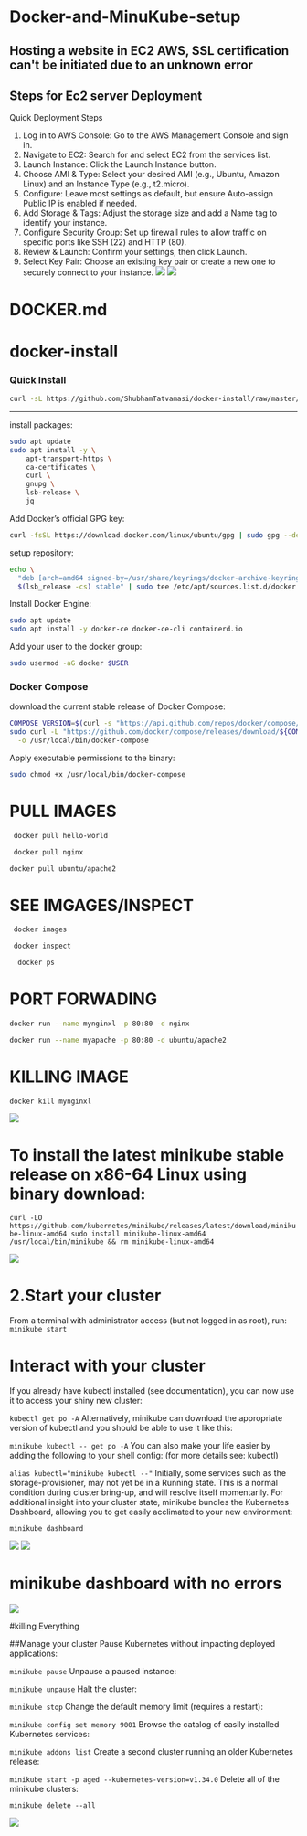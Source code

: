 # Docker-and-MinuKube-setup
## Hosting a website in EC2 AWS, SSL certification can't be initiated due to an unknown error
## Steps for Ec2 server Deployment

Quick Deployment Steps
1. Log in to AWS Console: Go to the AWS Management Console and sign in.
2. Navigate to EC2: Search for and select EC2 from the services list.
3. Launch Instance: Click the Launch Instance button.
4. Choose AMI & Type: Select your desired AMI (e.g., Ubuntu, Amazon Linux) and an Instance Type (e.g., t2.micro).
5. Configure: Leave most settings as default, but ensure Auto-assign Public IP is enabled if needed.
6. Add Storage & Tags: Adjust the storage size and add a Name tag to identify your instance.
7. Configure Security Group: Set up firewall rules to allow traffic on specific ports like SSH (22) and HTTP (80).
8. Review & Launch: Confirm your settings, then click Launch.
9. Select Key Pair: Choose an existing key pair or create a new one to securely connect to your instance.
![](https://github.com/priyanshurajmay-cmyk/Docker-and-MinuKube-setup/blob/main/docker%20screenshot-20250906T132528Z-1-001/docker%20screenshot/Screenshot%202025-09-06%20184901.png)
![](https://github.com/priyanshurajmay-cmyk/Docker-and-MinuKube-setup/blob/main/docker%20screenshot-20250906T132528Z-1-001/docker%20screenshot/Screenshot%202025-09-06%20184710.png)

# DOCKER.md
# docker-install


### Quick Install
```bash
curl -sL https://github.com/ShubhamTatvamasi/docker-install/raw/master/docker-install.sh | bash
```
---

install packages:
```bash
sudo apt update
sudo apt install -y \
    apt-transport-https \
    ca-certificates \
    curl \
    gnupg \
    lsb-release \
    jq
```

Add Docker’s official GPG key:
```bash
curl -fsSL https://download.docker.com/linux/ubuntu/gpg | sudo gpg --dearmor -o /usr/share/keyrings/docker-archive-keyring.gpg
```

setup repository:
```bash
echo \
  "deb [arch=amd64 signed-by=/usr/share/keyrings/docker-archive-keyring.gpg] https://download.docker.com/linux/ubuntu \
  $(lsb_release -cs) stable" | sudo tee /etc/apt/sources.list.d/docker.list > /dev/null
```

Install Docker Engine:
```bash
sudo apt update
sudo apt install -y docker-ce docker-ce-cli containerd.io
```

Add your user to the docker group:
```bash
sudo usermod -aG docker $USER
```

### Docker Compose

download the current stable release of Docker Compose:
```bash
COMPOSE_VERSION=$(curl -s "https://api.github.com/repos/docker/compose/tags" | jq -r '.[0].name')
sudo curl -L "https://github.com/docker/compose/releases/download/${COMPOSE_VERSION}/docker-compose-$(uname -s)-$(uname -m)" \
  -o /usr/local/bin/docker-compose
```

Apply executable permissions to the binary:
```bash
sudo chmod +x /usr/local/bin/docker-compose
```
# PULL IMAGES 
```bash
 docker pull hello-world
```
```bash
 docker pull nginx
```
```bash
docker pull ubuntu/apache2
```
# SEE IMGAGES/INSPECT
```bash
 docker images
```
```bash
 docker inspect
```
```bash
  docker ps
```
# PORT FORWADING 
```bash
docker run --name mynginxl -p 80:80 -d nginx
```
```bash
docker run --name myapache -p 80:80 -d ubuntu/apache2
```
# KILLING IMAGE
```bash
docker kill mynginxl
```
![](https://github.com/priyanshurajmay-cmyk/Docker-and-MinuKube-setup/blob/main/docker%20screenshot-20250906T132528Z-1-001/docker%20screenshot/Screenshot%202025-09-06%20175243.png)


# To install the latest minikube stable release on x86-64 Linux using binary download:

``curl -LO https://github.com/kubernetes/minikube/releases/latest/download/minikube-linux-amd64
sudo install minikube-linux-amd64 /usr/local/bin/minikube && rm minikube-linux-amd64``

![](https://github.com/priyanshurajmay-cmyk/Docker-and-MinuKube-setup/blob/main/docker%20screenshot-20250906T132528Z-1-001/docker%20screenshot/Screenshot%202025-09-06%20175218.png)

# 2.Start your cluster
From a terminal with administrator access (but not logged in as root), run:
```minikube start```
# Interact with your cluster
If you already have kubectl installed (see documentation), you can now use it to access your shiny new cluster:

```kubectl get po -A```
Alternatively, minikube can download the appropriate version of kubectl and you should be able to use it like this:

```minikube kubectl -- get po -A```
You can also make your life easier by adding the following to your shell config: (for more details see: kubectl)

```alias kubectl="minikube kubectl --"```
Initially, some services such as the storage-provisioner, may not yet be in a Running state. This is a normal condition during cluster bring-up, and will resolve itself momentarily. For additional insight into your cluster state, minikube bundles the Kubernetes Dashboard, allowing you to get easily acclimated to your new environment:

```minikube dashboard```

![](https://github.com/priyanshurajmay-cmyk/Docker-and-MinuKube-setup/blob/main/docker%20screenshot-20250906T132528Z-1-001/docker%20screenshot/Screenshot%202025-09-06%20175438.png)
![](https://github.com/priyanshurajmay-cmyk/Docker-and-MinuKube-setup/blob/main/docker%20screenshot-20250906T132528Z-1-001/docker%20screenshot/Screenshot%202025-09-06%20182615.png)
# minikube dashboard with no errors
![](https://github.com/priyanshurajmay-cmyk/Docker-and-MinuKube-setup/blob/main/docker%20screenshot-20250906T132528Z-1-001/docker%20screenshot/Screenshot%202025-09-06%20184041.png)

#killing Everything

##Manage your cluster
Pause Kubernetes without impacting deployed applications:

```minikube pause```
Unpause a paused instance:

```minikube unpause```
Halt the cluster:

```minikube stop```
Change the default memory limit (requires a restart):

```minikube config set memory 9001```
Browse the catalog of easily installed Kubernetes services:

```minikube addons list```
Create a second cluster running an older Kubernetes release:

```minikube start -p aged --kubernetes-version=v1.34.0```
Delete all of the minikube clusters:

```minikube delete --all```


![](https://github.com/priyanshurajmay-cmyk/Docker-and-MinuKube-setup/blob/main/docker%20screenshot-20250906T132528Z-1-001/docker%20screenshot/Screenshot%202025-09-06%20184412.png)


